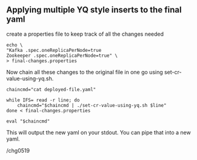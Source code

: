 ## Applying multiple YQ style inserts to the final yaml

create a properties file to keep track of all the changes needed
```
echo \
"Kafka .spec.oneReplicaPerNode=true
Zookeeper .spec.oneReplicaPerNode=true" \
> final-changes.properties

```

Now chain all these changes to the original file in one go using set-cr-value-using-yq.sh.

```
chaincmd="cat deployed-file.yaml"

while IFS= read -r line; do
    chaincmd="$chaincmd | ./set-cr-value-using-yq.sh $line"
done < final-changes.properties

eval "$chaincmd"

```

This will output the new yaml on your stdout.
You can pipe that into a new yaml.

/chg0519
